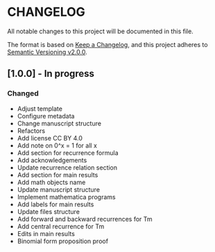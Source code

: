 # CHANGELOG

All notable changes to this project will be documented in this file.

The format is based on [Keep a Changelog](https://keepachangelog.com/en/1.0.0/),
and this project adheres to [Semantic Versioning v2.0.0](https://semver.org/spec/v2.0.0.html).

## [1.0.0] - In progress


### Changed

- Adjust template
- Configure metadata
- Change manuscript structure
- Refactors
- Add license CC BY 4.0
- Add note on 0^x = 1 for all x
- Add section for recurrence formula
- Add acknowledgements
- Update recurrence relation section
- Add section for main results
- Add math objects name
- Update manuscript structure
- Implement mathematica programs
- Add labels for main results
- Update files structure
- Add forward and backward recurrences for Tm
- Add central recurrence for Tm
- Edits in main results
- Binomial form proposition proof
